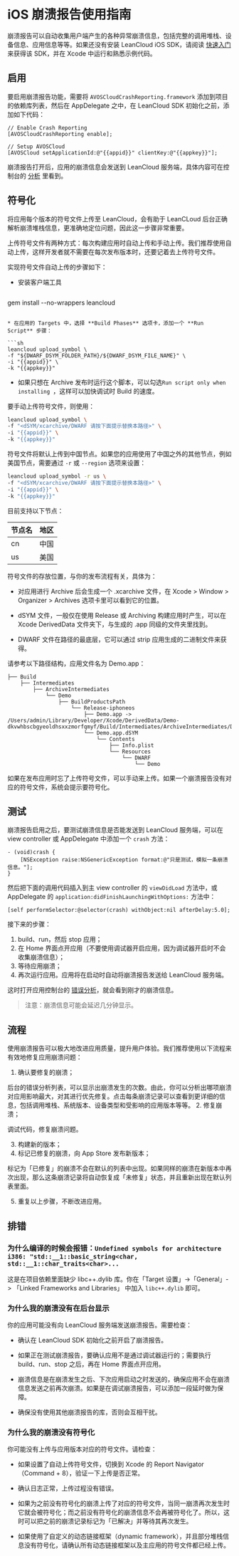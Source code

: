 # iOS 崩溃报告使用指南

崩溃报告可以自动收集用户端产生的各种异常崩溃信息，包括完整的调用堆栈、设备信息、应用信息等等。如果还没有安装 LeanCloud iOS SDK，请阅读 [快速入门](/start.html) 来获得该 SDK，并在 Xcode 中运行和熟悉示例代码。

## 启用

要启用崩溃报告功能，需要将 `AVOSCloudCrashReporting.framework` 添加到项目的依赖库列表，然后在 AppDelegate 之中，在 LeanCloud SDK 初始化之前，添加如下代码：

```objc
// Enable Crash Reporting
[AVOSCloudCrashReporting enable];

// Setup AVOSCloud
[AVOSCloud setApplicationId:@"{{appid}}" clientKey:@"{{appkey}}"];
```
崩溃报告打开后，应用的崩溃信息会发送到 LeanCloud 服务端，具体内容可在控制台的 [分析](/stat.html?appid={{appid}}#/statrealtime) 里看到。

## 符号化

将应用每个版本的符号文件上传至 LeanCloud，会有助于 LeanCLoud 后台正确解析崩溃堆栈信息，更准确地定位问题，因此这一步骤非常重要。

上传符号文件有两种方式：每次构建应用时自动上传和手动上传。我们推荐使用自动上传，这样开发者就不需要在每次发布版本时，还要记着去上传符号文件。

实现符号文件自动上传的步骤如下：

* 安装客户端工具 

  ```sh
gem install --no-wrappers leancloud
  ``` 

* 在应用的 Targets 中，选择 **Build Phases** 选项卡，添加一个 **Run Script** 步骤：

  ```sh
leancloud upload_symbol \
-f "${DWARF_DSYM_FOLDER_PATH}/${DWARF_DSYM_FILE_NAME}" \
-i "{{appid}}" \
-k "{{appkey}}"
  ```
* 如果只想在 Archive 发布时运行这个脚本，可以勾选`Run script only when installing `，这样可以加快调试时 Build 的速度。

要手动上传符号文件，则使用：
```sh
leancloud upload_symbol \
-f "<dSYM/xcarchive/DWARF 请按下面提示替换本路径>" \
-i "{{appid}}" \
-k "{{appkey}}"
```

符号文件将默认上传到中国节点。如果您的应用使用了中国之外的其他节点，例如美国节点，需要通过 `-r` 或 `--region` 选项来设置：

```sh
leancloud upload_symbol -r us \
-f "<dSYM/xcarchive/DWARF 请按下面提示替换本路径>" \
-i "{{appid}}" \
-k "{{appkey}}"
```

目前支持以下节点：

节点名 | 地区
-------|----------
cn     | 中国
us     | 美国

符号文件的存放位置，与你的发布流程有关，具体为：

* 对应用进行 Archive 后会生成一个 .xcarchive 文件，在 Xcode > Window > Organizer > Archives 选项卡里可以看到它的位置。

* dSYM 文件，一般仅在使用 Release 或 Archiving 构建应用时产生，可以在 Xcode DerivedData 文件夹下，与生成的 .app 同级的文件夹里找到。

* DWARF 文件在路径的最底层，它可以通过 strip 应用生成的二进制文件来获得。

请参考以下路径结构，应用文件名为 Demo.app：

```
├── Build
    ├── Intermediates
        ├── ArchiveIntermediates
            └── Demo
                ├── BuildProductsPath
                    └── Release-iphoneos
                        ├── Demo.app -> /Users/admin/Library/Developer/Xcode/DerivedData/Demo-dkvwhbscbgyeoldhsxxzmorfqmyf/Build/Intermediates/ArchiveIntermediates/Demo/InstallationBuildProductsLocation/Applications/Demo.app
                        └── Demo.app.dSYM
                            └── Contents
                                ├── Info.plist
                                └── Resources
                                    └── DWARF
                                        └── Demo
```

如果在发布应用时忘了上传符号文件，可以手动来上传。如果一个崩溃报告没有对应的符号文件，系统会提示要符号化。

## 测试

崩溃报告启用之后，要测试崩溃信息是否能发送到 LeanCloud 服务端，可以在 view controller 或 AppDelegate 中添加一个 `crash` 方法：

```objc
- (void)crash {
    [NSException raise:NSGenericException format:@"只是测试，模拟一条崩溃信息。"];
}
```

然后把下面的调用代码插入到主 view controller 的 `viewDidLoad` 方法中，或 AppDelegate 的 `application:didFinishLaunchingWithOptions:` 方法中：

```objc
[self performSelector:@selector(crash) withObject:nil afterDelay:5.0];
```
接下来的步骤：

1. build、run，然后 stop 应用；
2. 在 Home 界面点开应用（不要使用调试器开启应用，因为调试器开启时不会收集崩溃信息）；
3. 等待应用崩溃；
4. 再次运行应用。应用将在启动时自动将崩溃报告发送给 LeanCloud 服务端。

这时打开应用控制台的 [错误分析](stat.html?appid={{appid}}#/stat/crashreport)，就会看到刚才的崩溃信息。

> 注意：崩溃信息可能会延迟几分钟显示。

## 流程

使用崩溃报告可以极大地改进应用质量，提升用户体验。我们推荐使用以下流程来有效地修复应用崩溃问题：

1. 确认要修复的崩溃；

  后台的错误分析列表，可以显示出崩溃发生的次数。由此，你可以分析出哪项崩溃对应用影响最大，对其进行优先修复。点击每条崩溃记录可以查看到更详细的信息，包括调用堆栈、系统版本、设备类型和受影响的应用版本等等。
2. 修复崩溃；

  调试代码，修复崩溃问题。

3. 构建新的版本；
4. 标记已修复的崩溃，向 App Store 发布新版本；

  标记为「已修复」的崩溃不会在默认的列表中出现。如果同样的崩溃在新版本中再次出现，那么这条崩溃记录将自动恢复成「未修复」状态，并且重新出现在默认列表里面。
  
5. 重复以上步骤，不断改进应用。

## 排错

### 为什么编译的时候会报错：`Undefined symbols for architecture i386: "std::__1::basic_string<char, std::__1::char_traits<char>...`

这是在项目依赖里面缺少 libc++.dylib 库。你在「Target 设置」->「General」-> 「Linked Frameworks and Libraries」 中加入 `libc++.dylib` 即可。

### 为什么我的崩溃没有在后台显示

  你的应用可能没有向 LeanCloud 服务端发送崩溃报告。需要检查：
  
  * 确认在 LeanCloud SDK 初始化之前开启了崩溃报告。

  * 如果正在测试崩溃报告，要确认应用不是通过调试器运行的；需要执行 build、run、stop 之后，再在 Home 界面点开应用。

  * 崩溃信息是在崩溃发生之后、下次应用启动之时发送的，确保应用不会在崩溃信息发送之前再次崩溃。如果是在调试崩溃报告，可以添加一段延时做为保障。

  * 确保没有使用其他崩溃报告的库，否则会互相干扰。

### 为什么我的崩溃没有符号化

  你可能没有上传与应用版本对应的符号文件。请检查：
  
  * 如果设置了自动上传符号文件，切换到 Xcode 的 Report Navigator（Command + 8），验证一下上传是否正常。

  * 确认日志正常，上传过程没有错误。

  * 如果为之前没有符号化的崩溃上传了对应的符号文件，当同一崩溃再次发生时它就会被符号化；而之前没有符号化的崩溃信息不会再被符号化了。所以，这时可以把之前的崩溃记录标记为「已解决」并等待其再次发生。

  * 如果使用了自定义的动态链接框架（dynamic framework），并且部分堆栈信息没有符号化，请确认所有动态链接框架以及主应用的符号文件都已经上传。

